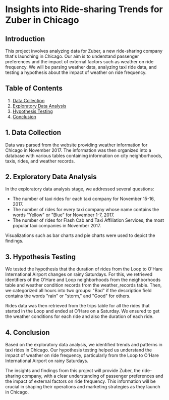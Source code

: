 # Insights into Ride-sharing Trends for Zuber in Chicago

## Introduction

This project involves analyzing data for Zuber, a new ride-sharing company that's launching in Chicago. Our aim is to understand passenger preferences and the impact of external factors such as weather on ride frequency. We will be parsing weather data, analyzing taxi ride data, and testing a hypothesis about the impact of weather on ride frequency.

## Table of Contents

1. [Data Collection](#data-collection)
2. [Exploratory Data Analysis](#data-analysis)
3. [Hypothesis Testing](#hypothesis-testing)
4. [Conclusion](#conclusion)

<a name="data-collection"></a>
## 1. Data Collection

Data was parsed from the website providing weather information for Chicago in November 2017. The information was then organized into a database with various tables containing information on city neighborhoods, taxis, rides, and weather records. 

<a name="data-analysis"></a>
## 2. Exploratory Data Analysis

In the exploratory data analysis stage, we addressed several questions:

- The number of taxi rides for each taxi company for November 15-16, 2017.
- The number of rides for every taxi company whose name contains the words "Yellow" or "Blue" for November 1-7, 2017.
- The number of rides for Flash Cab and Taxi Affiliation Services, the most popular taxi companies in November 2017.

Visualizations such as bar charts and pie charts were used to depict the findings.

<a name="hypothesis-testing"></a>
## 3. Hypothesis Testing

We tested the hypothesis that the duration of rides from the Loop to O'Hare International Airport changes on rainy Saturdays. For this, we retrieved identifiers of the O'Hare and Loop neighborhoods from the neighborhoods table and weather condition records from the weather_records table. Then, we categorized all hours into two groups: "Bad" if the description field contains the words "rain" or "storm," and "Good" for others. 

Rides data was then retrieved from the trips table for all the rides that started in the Loop and ended at O'Hare on a Saturday. We ensured to get the weather conditions for each ride and also the duration of each ride. 

<a name="conclusion"></a>
## 4. Conclusion

Based on the exploratory data analysis, we identified trends and patterns in taxi rides in Chicago. Our hypothesis testing helped us understand the impact of weather on ride frequency, particularly from the Loop to O'Hare International Airport on rainy Saturdays.

The insights and findings from this project will provide Zuber, the ride-sharing company, with a clear understanding of passenger preferences and the impact of external factors on ride frequency. This information will be crucial in shaping their operations and marketing strategies as they launch in Chicago.
